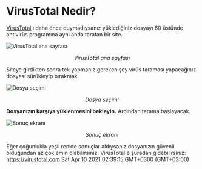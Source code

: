 # VirusTotal Nedir?
[VirusTotal](https://virustotal.com)'ı daha önce duymadıysanız yüklediğiniz dosyayı 60 üstünde antivirüs programına aynı anda taratan bir site.

![](http://localhost:2057/assets/images/virustotal2.png "VirusTotal ana sayfası")
<center><i>VirusTotal ana sayfası</i></center>

Siteye girdikten sonra tek yapmanız gereken şey virüs taraması yapacağınız dosyası sürükleyip bırakmak.

![](http://localhost:2057/assets/images/virustotal3.png "Dosya seçimi")
<center><i>Dosya seçimi</i></center>

**Dosyanızın karşıya yüklenmesini bekleyin.** Ardından tarama başlayacak.

![](http://localhost:2057/assets/images/virustotal5.png "Sonuç ekranı")
<center><i>Sonuç ekranı</i></center>

Eğer çoğunlukla yeşil renkte sonuçlar aldıysanız dosyanızın güvenli olduğundan az çok emin olabilirsiniz. VirusTotal'e şuradan gidebilirsiniz: https://virustotal.com
Sat Apr 10 2021 02:39:15 GMT+0300 (GMT+03:00)